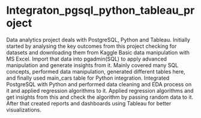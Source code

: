 # Integraton_pgsql_python_tableau_project
Data analytics project deals with PostgreSQL, Python and Tableau.
Initially started by analysing the key outcomes from this project checking for datasets and downloading them from Kaggle
Basic data manipulation with MS Excel.
Import that data into pgadmin(SQL) to apply advanced manipulation and generate insights from it.
Mainly covered many SQL concepts, performed data manipulation, generated different tables here, and finally used main_cars table for Python integration.
Integrated PostgreSQL with Python and performed data cleaning and EDA process on it and applied regression algorithms to it.
Applied regression algorithms and get insights from this and check the algorithm by passing random data to it.
After that created reports and dashboards using Tableau for better visualizations.
